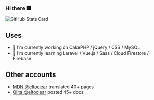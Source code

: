 ### Hi there 🎆

![GitHub Stats Card](https://github-readme-stats.vercel.app/api?username=eltociear&count_private=true&theme=merko&show_icons=true&count_private=true&sanitize=true)

## Uses
- 🔭 I’m currently working on CakePHP / jQuery / CSS / MySQL
- 🌱 I’m currently learning Laravel / Vue.js / Sass / Cloud Firestore / Firebase

## Other accounts
* [MDN @eltociear](https://wiki.developer.mozilla.org/ja/profiles/eltociear) translated 40+ pages
* [Qiita @eltociear](https://qiita.com/eltociear) posted 45+ docs

<!--
**eltociear/eltociear** is a ✨ _special_ ✨ repository because its `README.md` (this file) appears on your GitHub profile.

Here are some ideas to get you started:

- 🔭 I’m currently working on ...
- 🌱 I’m currently learning ...
- 👯 I’m looking to collaborate on ...
- 🤔 I’m looking for help with ...
- 💬 Ask me about ...
- 📫 How to reach me: ...
- 😄 Pronouns: ...
- ⚡ Fun fact: ...
-->
